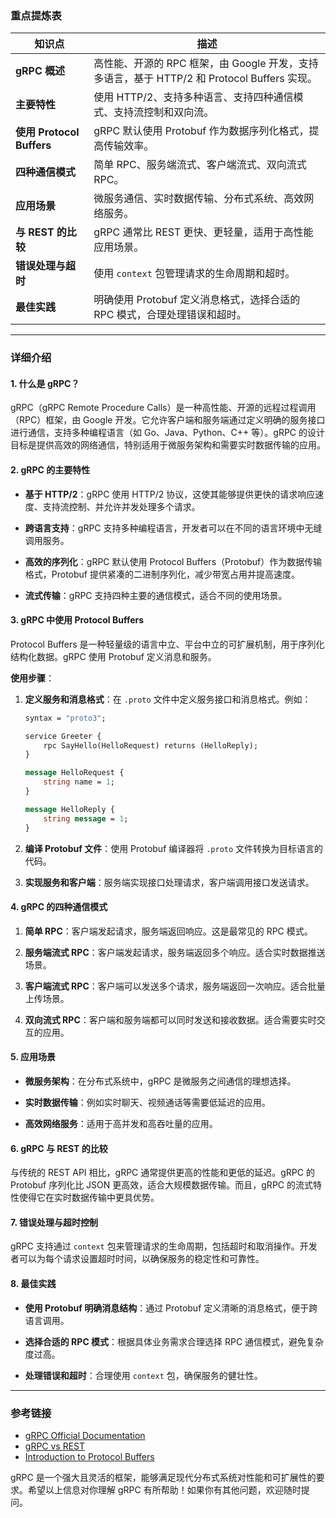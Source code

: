 ### 重点提炼表

| **知识点**                | **描述**                                                     |
| ------------------------- | ------------------------------------------------------------ |
| **gRPC 概述**             | 高性能、开源的 RPC 框架，由 Google 开发，支持多语言，基于 HTTP/2 和 Protocol Buffers 实现。 |
| **主要特性**              | 使用 HTTP/2、支持多种语言、支持四种通信模式、支持流控制和双向流。 |
| **使用 Protocol Buffers** | gRPC 默认使用 Protobuf 作为数据序列化格式，提高传输效率。    |
| **四种通信模式**          | 简单 RPC、服务端流式、客户端流式、双向流式 RPC。             |
| **应用场景**              | 微服务通信、实时数据传输、分布式系统、高效网络服务。         |
| **与 REST 的比较**        | gRPC 通常比 REST 更快、更轻量，适用于高性能应用场景。        |
| **错误处理与超时**        | 使用 `context` 包管理请求的生命周期和超时。                  |
| **最佳实践**              | 明确使用 Protobuf 定义消息格式，选择合适的 RPC 模式，合理处理错误和超时。 |

---

### 详细介绍

#### 1. **什么是 gRPC？**

gRPC（gRPC Remote Procedure Calls）是一种高性能、开源的远程过程调用（RPC）框架，由 Google 开发。它允许客户端和服务端通过定义明确的服务接口进行通信，支持多种编程语言（如 Go、Java、Python、C++ 等）。gRPC 的设计目标是提供高效的网络通信，特别适用于微服务架构和需要实时数据传输的应用。

#### 2. **gRPC 的主要特性**

- **基于 HTTP/2**：gRPC 使用 HTTP/2 协议，这使其能够提供更快的请求响应速度、支持流控制、并允许并发处理多个请求。
  
- **跨语言支持**：gRPC 支持多种编程语言，开发者可以在不同的语言环境中无缝调用服务。

- **高效的序列化**：gRPC 默认使用 Protocol Buffers（Protobuf）作为数据传输格式，Protobuf 提供紧凑的二进制序列化，减少带宽占用并提高速度。

- **流式传输**：gRPC 支持四种主要的通信模式，适合不同的使用场景。

#### 3. **gRPC 中使用 Protocol Buffers**

Protocol Buffers 是一种轻量级的语言中立、平台中立的可扩展机制，用于序列化结构化数据。gRPC 使用 Protobuf 定义消息和服务。

**使用步骤**：

1. **定义服务和消息格式**：在 `.proto` 文件中定义服务接口和消息格式。例如：

   ```protobuf
   syntax = "proto3";

   service Greeter {
       rpc SayHello(HelloRequest) returns (HelloReply);
   }

   message HelloRequest {
       string name = 1;
   }

   message HelloReply {
       string message = 1;
   }
   ```

2. **编译 Protobuf 文件**：使用 Protobuf 编译器将 `.proto` 文件转换为目标语言的代码。

3. **实现服务和客户端**：服务端实现接口处理请求，客户端调用接口发送请求。

#### 4. **gRPC 的四种通信模式**

1. **简单 RPC**：客户端发起请求，服务端返回响应。这是最常见的 RPC 模式。
  
2. **服务端流式 RPC**：客户端发起请求，服务端返回多个响应。适合实时数据推送场景。

3. **客户端流式 RPC**：客户端可以发送多个请求，服务端返回一次响应。适合批量上传场景。

4. **双向流式 RPC**：客户端和服务端都可以同时发送和接收数据。适合需要实时交互的应用。

#### 5. **应用场景**

- **微服务架构**：在分布式系统中，gRPC 是微服务之间通信的理想选择。
  
- **实时数据传输**：例如实时聊天、视频通话等需要低延迟的应用。

- **高效网络服务**：适用于高并发和高吞吐量的应用。

#### 6. **gRPC 与 REST 的比较**

与传统的 REST API 相比，gRPC 通常提供更高的性能和更低的延迟。gRPC 的 Protobuf 序列化比 JSON 更高效，适合大规模数据传输。而且，gRPC 的流式特性使得它在实时数据传输中更具优势。

#### 7. **错误处理与超时控制**

gRPC 支持通过 `context` 包来管理请求的生命周期，包括超时和取消操作。开发者可以为每个请求设置超时时间，以确保服务的稳定性和可靠性。

#### 8. **最佳实践**

- **使用 Protobuf 明确消息结构**：通过 Protobuf 定义清晰的消息格式，便于跨语言调用。

- **选择合适的 RPC 模式**：根据具体业务需求合理选择 RPC 通信模式，避免复杂度过高。

- **处理错误和超时**：合理使用 `context` 包，确保服务的健壮性。

---

### 参考链接
- [gRPC Official Documentation](https://grpc.io/docs/)
- [gRPC vs REST](https://www.baeldung.com/grpc-vs-rest)
- [Introduction to Protocol Buffers](https://developers.google.com/protocol-buffers) 

gRPC 是一个强大且灵活的框架，能够满足现代分布式系统对性能和可扩展性的要求。希望以上信息对你理解 gRPC 有所帮助！如果你有其他问题，欢迎随时提问。